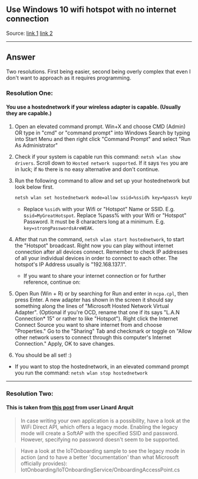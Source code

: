 ## Use Windows 10 wifi hotspot with no internet connection

Source: [link 1]( https://superuser.com/questions/1195436/use-windows-10-wifi-hotspot-with-no-internet-connection#:~:text=Right%20click%20the%20Internet%20Connect,Apply%2C%20OK%20to%20save%20changes. ) [link 2]( https://superuser.com/a/1229057 )

---

## Answer

Two resolutions. First being easier, second being overly complex that even I don't want to approach as it requires programming.

### Resolution One:
#### You use a hostednetwork if your wireless adapter is capable. (Usually they are capable.)

1. Open an elevated command prompt. Win+X and choose CMD (Admin) OR type in "cmd" or "command prompt" into Windows Search by typing into Start Menu and then right click "Command Prompt" and select "Run As Administrator"

2. Check if your system is capable run this command: ```netsh wlan show drivers```. Scroll down to ```Hosted network supported```. If it says ```Yes``` you are in luck; if ```No``` there is no easy alternative and don't continue.

3. Run the following command to allow and set up your hostednetwork but look below first.

    ```sh
    netsh wlan set hostednetwork mode=allow ssid=%ssid% key=%pass% keyUsage=persistent
    ```
    * Replace ```%ssid%``` with your Wifi or "Hotspot" Name or SSID. E.g. s```sid=MyGreatHotspot```. Replace %pass% with your Wifi or "Hotspot" Password. It must be 8 characters long at a minimum. E.g. ```key=strongPasswordsAreWEAK```.

4. After that run the command, ```netsh wlan start hostednetwork```, to start the "Hotspot" broadcast. Right now you can play without internet connection after all devices connect. Remember to check IP addresses of all your individual devices in order to connect to each other. The hotspot's IP Address usually is "192.168.137.1".

    * If you want to share your internet connection or for further reference, continue on:

5. Open Run (Win + R) or by searching for Run and enter in ```ncpa.cpl```, then press Enter. A new adapter has shown in the screen it should say something along the lines of "Microsoft Hosted Network Virtual Adapter". (Optional if you're OCD, rename that one if its says "L.A.N Connection* 15" or rather to like "Hotspot"). Right click the Internet Connect Source you want to share internet from and choose "Properties." Go to the "Sharing" Tab and checkmark or toggle on "Allow other network users to connect through this computer's Internet Connection." Apply, OK to save changes.

6. You should be all set! :)

* If you want to stop the hostednetwork, in an elevated command prompt you run the command: ```netsh wlan stop hostednetwork```

---

### Resolution Two:
#### This is taken from [this post]( https://superuser.com/questions/1178550/how-to-force-enable-soft-ap-to-allow-hostednetwork ) from user Linard Arquit

> In case writing your own application is a possibility, have a look at the WiFi Direct API, which offers a legacy mode. Enabling the legacy mode will create a SoftAP with the specified SSID and password. However, specifying no password doesn't seem to be supported.

> Have a look at the IoTOnboarding sample to see the legacy mode in action (and to have a better 'documentation' than what Microsoft officially provides): IotOnboarding/IoTOnboardingService/OnboardingAccessPoint.cs

